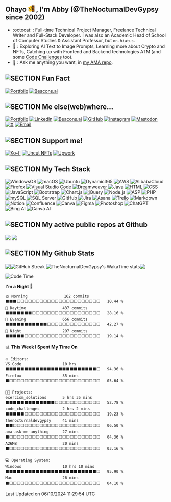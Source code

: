 ## Ohayo  <img src="assets/meow_wave_peak.png" height="20"/> , I'm Abby (@TheNocturnalDevGypsy since 2002)

- :octocat: : Full-time Technical Project Manager, Freelance Technical Writer and Full-Stack Developer. I was also an Academic Head of School of Computer Studies & Assistant Professor, but `on-hiatus`.
- 🧪 : Exploring AI Text to Image Prompts, Learning more about Crypto and NFTs, Catching up with Frontend and Backend technologies ATM (and some [Code Challenges](https://github.com/thenocturnaldevgypsy/code_challenges) too).
- 💬 : Ask me anything you want, in [my AMA repo](https://github.com/thenocturnaldevgypsy/ama-ask-me-anything).

## ![SECTION Fun Fact](https://img.shields.io/badge/💀-%20Fun%20Fact!%20I%20do%20Pen%20and%20Ink%20Illustrations%20too-%2300416a?logoColor=white&labelColor=%2300416a&color=%2324292e&textColor=white)
[![Portfolio](https://img.shields.io/badge/Portfolio-yaIndigo.art-%2300416a?logo=airplayvideo&logoColor=white&labelColor=00416a&color=%2324292e)](https://www.yaindigo.art)
[![Beacons.ai](https://img.shields.io/badge/Beacons.ai-/yaIndigo.art-%2300416a?logo=beacon&logoColor=white&labelColor=%2300416a&color=%2324292e)](https://beacons.ai/yaindigo.art)

## ![SECTION Me else(web)where...](https://img.shields.io/badge/👾-%20Me%20else%28web%29where...-%2300416a?logoColor=white&labelColor=%2300416a&color=%2324292e&textColor=white)
[![Portfolio](https://img.shields.io/badge/Portfolio-thenocturnaldevgypsy.io-%2300416a?logo=airplayvideo&logoColor=white&labelColor=%2300416a&color=%2324292e)](https://www.thenocturnaldevgypsy.io)
[![LinkedIn](https://img.shields.io/badge/LinkedIn-/in/abegail--torrendon-%2300416a?logo=linkedin&logoColor=white&labelColor=%2300416a&color=%2324292e)](https://www.linkedin.com/in/abegail-torrendon/)
[![Beacons.ai](https://img.shields.io/badge/Beacons.ai-/thenocturnaldevgypsy-%2300416a?logo=beacon&logoColor=white&labelColor=%2300416a&color=%2324292e)](https://beacons.ai/thenocturnaldevgypsy)
[![GitHub](https://img.shields.io/badge/GitHub-/thenocturnaldevgypsy-%2300416a?logo=github&logoColor=white&labelColor=%2300416a&color=%2324292e)](https://github.com/thenocturnaldevgypsy)
[![Instagram](https://img.shields.io/badge/Instagram-/nocturnal.indigo-%2300416a?logo=instagram&logoColor=white&labelColor=%2300416a&color=%2324292e)](https://www.instagram.com/nocturnal.indigo/)
[![Mastodon](https://img.shields.io/badge/Mastodon-/@TheNocturnalDevGypsy-%2300416a?logo=mastodon&logoColor=white&labelColor=%2300416a&color=%2324292e)](https://mastodon.social/@TheNocturnalDevGypsy)
[![X](https://img.shields.io/badge/X-/nocturnalgypsy__-%2300416a?logo=x&logoColor=white&labelColor=%2300416a&color=%2324292e)](https://x.com/nocturnalgypsy_)
[![Email](https://img.shields.io/badge/Email-i.am.abby@thenocturnaldevgypsy.io-%2300416a?logo=maildotru&logoColor=white&labelColor=%2300416a&color=%2324292e)](mailto:i.am.abby@thenocturnaldevgypsy.io)

## ![SECTION Support me!](https://img.shields.io/badge/💙-Support%20me!%20Aside%20🌟,%20👁️,%20🔱%20and%20❤️%20some%20of%20the%20repos!-%2300416a?logoColor=white&labelColor=%2300416a&color=%2324292e&textColor=white)
[![Ko-fi](https://img.shields.io/badge/Ko--fi-/thenocturnaldevgypsy-%2300416a?logo=kofi&logoColor=white&labelColor=%2300416a&color=%2324292e)](https://ko-fi.com/thenocturnaldevgypsy)
[![Uncut NFTs](https://img.shields.io/badge/Uncut%20NFTs%20(WAXp%20and%20Polygon)-/user/4296077072-%2300416a?logo=uncut&logoColor=white&labelColor=%2300416a&color=%2324292e)](https://uncut.network/user/4296077072)
[![Upwork](https://img.shields.io/badge/Upwork-/freelancers/~0135fa830786a3f536-%2300416a?logo=upwork&logoColor=white&labelColor=%2300416a&color=%2324292e)](https://www.upwork.com/freelancers/~0135fa830786a3f536?s=1484275220996608000)

## ![SECTION My Tech Stack](https://img.shields.io/badge/🖥️-My%20Tech%20Stack-%2300416a?logoColor=white&labelColor=%2300416a&color=%2324292e&textColor=white)
![WindowsOS](https://img.shields.io/badge/WindowsOS-☆☆☆-%2300416a?logo=windows&logoColor=white&labelColor=%2300416a&color=%2324292e&textColor=white)
![macOS](https://img.shields.io/badge/macOS-☆☆☆-%2300416a?logo=apple&logoColor=white&labelColor=%2300416a&color=%2324292e&textColor=white)
![Ubuntu](https://img.shields.io/badge/Ubuntu-☆☆-%2300416a?logo=ubuntu&logoColor=white&labelColor=%2300416a&color=%2324292e&textColor=white)
![Dynamic365](https://img.shields.io/badge/Dynamic365-☆☆-%2300416a?logo=microsoft-dynamics&logoColor=white&labelColor=%2300416a&color=%2324292e&textColor=white)
![AWS](https://img.shields.io/badge/AWS-☆☆-%2300416a?logo=amazon-web-services&logoColor=white&labelColor=%2300416a&color=%2324292e&textColor=white)
![AlibabaCloud](https://img.shields.io/badge/AlibabaCloud-☆☆-%2300416a?logo=alibaba-cloud&logoColor=white&labelColor=%2300416a&color=%2324292e&textColor=white)
![Firefox](https://img.shields.io/badge/Firefox-☆☆☆-%2300416a?logo=firefox&logoColor=white&labelColor=%2300416a&color=%2324292e&textColor=white)
![Visual Studio Code](https://custom-icon-badges.demolab.com/badge/Visual%20Studio%20Code-☆☆-0A66C2.svg?logo=vsc&logoColor=white&labelColor=%2300416a&color=%2324292e&textColor=white)
![Dreamweaver](https://img.shields.io/badge/Dreamweaver-☆☆☆-%2300416a?logo=adobedreamweaver&logoColor=white&labelColor=%2300416a&color=%2324292e&textColor=white)
![Java](https://img.shields.io/badge/Java-☆☆-%2300416a?logo=openjdk&logoColor=white&labelColor=%2300416a&color=%2324292e&textColor=white)
![HTML](https://img.shields.io/badge/HTML-☆☆☆-%2300416a?logo=html5&logoColor=white&labelColor=%2300416a&color=%2324292e&textColor=white)
![CSS](https://img.shields.io/badge/CSS-☆☆☆-%2300416a?logo=css3&logoColor=white&labelColor=%2300416a&color=%2324292e&textColor=white)
![JavaScript](https://img.shields.io/badge/JavaScript-☆☆☆-%2300416a?logo=javascript&logoColor=white&labelColor=%2300416a&color=%2324292e&textColor=white)
![Bootstrap](https://img.shields.io/badge/Bootstrap-☆☆-%2300416a?logo=bootstrap&logoColor=white&labelColor=%2300416a&color=%2324292e&textColor=white)
![Chart.js](https://img.shields.io/badge/Chart.js-☆☆-%2300416a?logo=chartdotjs&logoColor=white&labelColor=%2300416a&color=%2324292e&textColor=white)
![jQuery](https://img.shields.io/badge/jQuery-☆☆-%2300416a?logo=jquery&logoColor=white&labelColor=%2300416a&color=%2324292e&textColor=white)
![Node.js](https://img.shields.io/badge/Node.js-☆☆-%2300416a?logo=node.js&logoColor=white&labelColor=%2300416a&color=%2324292e&textColor=white)
![ASP](https://img.shields.io/badge/ASP-☆☆-%2300416a?logo=classic-asp&logoColor=white&labelColor=%2300416a&color=%2324292e&textColor=white)
![PHP](https://img.shields.io/badge/PHP-☆☆-%2300416a?logo=php&logoColor=white&labelColor=%2300416a&color=%2324292e&textColor=white)
![mySQL](https://img.shields.io/badge/mySQL-☆☆-%2300416a?logo=mysql&logoColor=white&labelColor=%2300416a&color=%2324292e&textColor=white)
![SQL Server](https://img.shields.io/badge/SQL_Server-☆☆-%2300416a?logo=microsoft-sql-server&logoColor=white&labelColor=%2300416a&color=%2324292e&textColor=white)
![GitHub](https://img.shields.io/badge/GitHub-☆☆-%2300416a?logo=github&logoColor=white&labelColor=%2300416a&color=%2324292e&textColor=white)
![Jira](https://img.shields.io/badge/Jira-☆☆☆-%2300416a?logo=jira&logoColor=white&labelColor=%2300416a&color=%2324292e&textColor=white)
![Asana](https://img.shields.io/badge/Asana-☆☆☆-%2300416a?logo=asana&logoColor=white&labelColor=%2300416a&color=%2324292e&textColor=white)
![Trello](https://img.shields.io/badge/Trello-☆☆-%2300416a?logo=trello&logoColor=white&labelColor=%2300416a&color=%2324292e&textColor=white)
![Markdown](https://img.shields.io/badge/Markdown-☆☆-%2300416a?logo=markdown&logoColor=white&labelColor=%2300416a&color=%2324292e&textColor=white)
![Notion](https://img.shields.io/badge/Notion-☆☆☆-%2300416a?logo=notion&logoColor=white&labelColor=%2300416a&color=%2324292e&textColor=white)
![Confluence](https://img.shields.io/badge/Confluence-☆☆-%2300416a?logo=confluence&logoColor=white&labelColor=%2300416a&color=%2324292e&textColor=white)
![Canva](https://img.shields.io/badge/Canva-☆☆☆-%2300416a?logo=canva&logoColor=white&labelColor=%2300416a&color=%2324292e&textColor=white)
![Figma](https://img.shields.io/badge/Figma-☆☆-%2300416a?logo=figma&logoColor=white&labelColor=%2300416a&color=%2324292e&textColor=white)
![Photoshop](https://img.shields.io/badge/Photoshop-☆☆-%2300416a?logo=adobephotoshop&logoColor=white&labelColor=%2300416a&color=%2324292e&textColor=white)
![ChatGPT](https://img.shields.io/badge/ChatGPT-☆☆-%2300416a?logo=openai&logoColor=white&labelColor=%2300416a&color=%2324292e&textColor=white)
![Bing AI](https://img.shields.io/badge/Bing_AI-☆☆-%2300416a?logo=microsoft&logoColor=white&labelColor=%2300416a&color=%2324292e&textColor=white)
![Canva AI](https://img.shields.io/badge/Canva_AI-☆☆-%2300416a?logo=canva&logoColor=white&labelColor=%2300416a&color=%2324292e&textColor=white)

## ![SECTION My active public repos at Github](https://img.shields.io/badge/🚀-My%20active%20public%20repos%20at%20Github-%2300416a?logoColor=white&labelColor=%2300416a&color=%2324292e&textColor=white)
<a href="https://github.com/thenocturnaldevgypsy/ama-ask-me-anything"><img align="center" src="https://github-readme-stats.vercel.app/api/pin/?username=thenocturnaldevgypsy&repo=ama-ask-me-anything&theme=transparent&hide_border=true" /></a> <a href="https://github.com/thenocturnaldevgypsy/gypsyshards-bootstrap-template-linkinbio"><img align="center" src="https://github-readme-stats.vercel.app/api/pin/?username=thenocturnaldevgypsy&repo=gypsyshards-bootstrap-template-linkinbio&theme=transparent&hide_border=true" /></a>

## ![SECTION My Github Stats](https://img.shields.io/badge/⚡-My%20Github%20Stats-%2300416a?logoColor=white&labelColor=%2300416a&color=%2324292e&textColor=white)
<img width="420" valign="top" align="center" src="https://github-readme-stats.vercel.app/api?username=thenocturnaldevgypsy&rank_icon=github&show_icons=true&theme=transparent&hide_border=true&include_all_commits=true" /><img valign="top" align="center" src="https://streak-stats.demolab.com?user=thenocturnaldevgypsy&theme=transparent&hide_border=true&card_width=380&card_height=&type=png" alt="GitHub Streak" />
<img width="470" valign="top" align="center" src="https://github-readme-stats.vercel.app/api/wakatime?username=thenocturnaldevgypsy&layout=compact&theme=transparent&hide_border=true&hide=other" alt="TheNocturnalDevGypsy's WakaTime stats"><img width="275" valign="top" align="center" src="https://github-readme-stats.vercel.app/api/top-langs/?username=thenocturnaldevgypsy&layout=compact&theme=transparent&hide_border=true&langs_count=100" />

<!--START_SECTION:waka-->
![Code Time](http://img.shields.io/badge/Code%20Time-43%20hrs%205%20mins-blue)

**I'm a Night 🦉** 

```text
🌞 Morning                162 commits         ⬛⬛⬛⬜⬜⬜⬜⬜⬜⬜⬜⬜⬜⬜⬜⬜⬜⬜⬜⬜⬜⬜⬜⬜⬜   10.44 % 
🌆 Daytime                437 commits         ⬛⬛⬛⬛⬛⬛⬛⬜⬜⬜⬜⬜⬜⬜⬜⬜⬜⬜⬜⬜⬜⬜⬜⬜⬜   28.16 % 
🌃 Evening                656 commits         ⬛⬛⬛⬛⬛⬛⬛⬛⬛⬛⬛⬜⬜⬜⬜⬜⬜⬜⬜⬜⬜⬜⬜⬜⬜   42.27 % 
🌙 Night                  297 commits         ⬛⬛⬛⬛⬛⬜⬜⬜⬜⬜⬜⬜⬜⬜⬜⬜⬜⬜⬜⬜⬜⬜⬜⬜⬜   19.14 % 
```


📊 **This Week I Spent My Time On** 

```text
🔥 Editors: 
VS Code                  10 hrs              ⬛⬛⬛⬛⬛⬛⬛⬛⬛⬛⬛⬛⬛⬛⬛⬛⬛⬛⬛⬛⬛⬛⬛⬛⬜   94.36 % 
Firefox                  35 mins             ⬛⬜⬜⬜⬜⬜⬜⬜⬜⬜⬜⬜⬜⬜⬜⬜⬜⬜⬜⬜⬜⬜⬜⬜⬜   05.64 % 

🐱‍💻 Projects: 
exercism_solutions       5 hrs 35 mins       ⬛⬛⬛⬛⬛⬛⬛⬛⬛⬛⬛⬛⬛⬜⬜⬜⬜⬜⬜⬜⬜⬜⬜⬜⬜   52.78 % 
code_challenges          2 hrs 2 mins        ⬛⬛⬛⬛⬛⬜⬜⬜⬜⬜⬜⬜⬜⬜⬜⬜⬜⬜⬜⬜⬜⬜⬜⬜⬜   19.23 % 
thenocturnaldevgypsy     41 mins             ⬛⬛⬜⬜⬜⬜⬜⬜⬜⬜⬜⬜⬜⬜⬜⬜⬜⬜⬜⬜⬜⬜⬜⬜⬜   06.50 % 
ama-ask-me-anything      27 mins             ⬛⬜⬜⬜⬜⬜⬜⬜⬜⬜⬜⬜⬜⬜⬜⬜⬜⬜⬜⬜⬜⬜⬜⬜⬜   04.36 % 
A26MB                    20 mins             ⬛⬜⬜⬜⬜⬜⬜⬜⬜⬜⬜⬜⬜⬜⬜⬜⬜⬜⬜⬜⬜⬜⬜⬜⬜   03.16 % 

💻 Operating System: 
Windows                  10 hrs 10 mins      ⬛⬛⬛⬛⬛⬛⬛⬛⬛⬛⬛⬛⬛⬛⬛⬛⬛⬛⬛⬛⬛⬛⬛⬛⬜   95.90 % 
Mac                      26 mins             ⬛⬜⬜⬜⬜⬜⬜⬜⬜⬜⬜⬜⬜⬜⬜⬜⬜⬜⬜⬜⬜⬜⬜⬜⬜   04.10 % 
```


 Last Updated on 06/10/2024 11:29:54 UTC
<!--END_SECTION:waka-->
